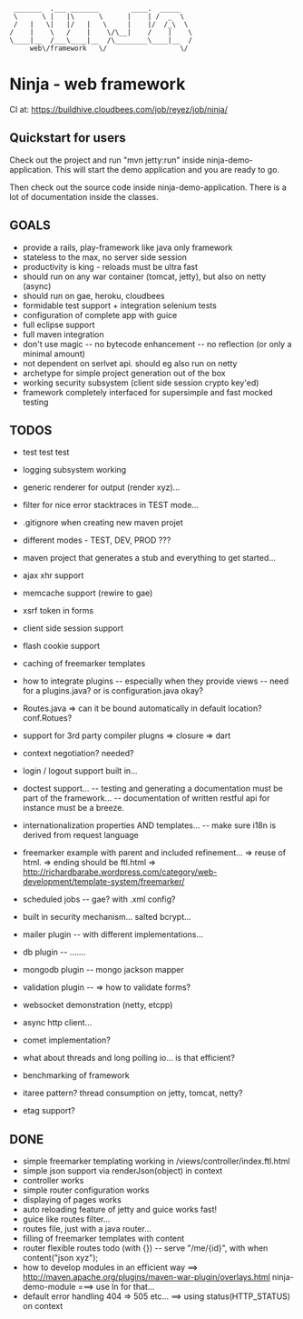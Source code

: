      _______  .___ _______        ____.  _____   
     \      \ |   |\      \      |    | /  _  \  
     /   |   \|   |/   |   \     |    |/  /_\  \ 
    /    |    \   /    |    \/\__|    /    |    \
    \____|__  /___\____|__  /\________\____|__  /
         web\/framework   \/                  \/ 
        


Ninja - web framework
=====================
CI at: https://buildhive.cloudbees.com/job/reyez/job/ninja/


Quickstart for users
--------------------
Check out the project and run "mvn jetty:run" inside ninja-demo-application.
This will start the demo application and you are ready to go.

Then check out the source code inside ninja-demo-application. There is a lot of
documentation inside the classes.




GOALS
-----
- provide a rails, play-framework like java only framework
- stateless to the max, no server side session
- productivity is king - reloads must be ultra fast
- should run on any war container (tomcat, jetty), but also on netty (async)
- should run on gae, heroku, cloudbees
- formidable test support + integration selenium tests
- configuration of complete app with guice
- full eclipse support
- full maven integration
- don't use magic
-- no bytecode enhancement
-- no reflection (or only a minimal amount)
- not dependent on serlvet api. should eg also run on netty
- archetype for simple project generation out of the box
- working security subsystem (client side session crypto key'ed)
- framework completely interfaced for supersimple and fast mocked testing


TODOS
-----
- test test test
- logging subsystem working
- generic renderer for output (render xyz)...
- filter for nice error stacktraces in TEST mode...
- .gitignore when creating new maven projet
- different modes - TEST, DEV, PROD ???
- maven project that generates a stub and everything to get started...
- ajax xhr support
- memcache support (rewire to gae)
- xsrf token in forms
- client side session support
- flash cookie support
- caching of freemarker templates
- how to integrate plugins
-- especially when they provide views
-- need for a plugins.java? or is configuration.java okay?
- Routes.java => can it be bound automatically in default location? conf.Rotues?
- support for 3rd party compiler plugns
=> closure
=> dart
- context negotiation? needed?
- login / logout support built in...
- doctest support...
-- testing and generating a documentation must be part of the framework...
-- documentation of written restful api for instance must be a breeze.
- internationalization properties AND templates...
-- make sure i18n is derived from request language

- freemarker example with parent and included refinement... => reuse of html. => ending should be ftl.html
=> http://richardbarabe.wordpress.com/category/web-development/template-system/freemarker/
- scheduled jobs
-- gae? with .xml config?


- built in security mechanism... salted bcrypt...
- mailer plugin
-- with different implementations...
- db plugin
-- .......

- mongodb plugin
-- mongo jackson mapper

- validation plugin
-- => how to validate forms?

- websocket demonstration (netty, etcpp)

- async http client...

- comet implementation?
- what about threads and long polling io... is that efficient?

- benchmarking of framework
- itaree pattern? thread consumption on jetty, tomcat, netty?
- etag support?



DONE
----
- simple freemarker templating working in /views/controller/index.ftl.html
- simple json support via renderJson(object) in context
- controller works
- simple router configuration works
- displaying of pages works
- auto reloading feature of jetty and guice works fast!
- guice like routes filter...
- routes file, just with a java router...
- filling of freemarker templates with content
- router flexible routes todo (with {})
-- serve "/me/{id}", with when content("json xyz");
- how to develop modules in an efficient way
==> http://maven.apache.org/plugins/maven-war-plugin/overlays.html ninja-demo-module
===> use ln for that...
- default error handling 404 => 505 etc...
==> using status(HTTP_STATUS) on context


